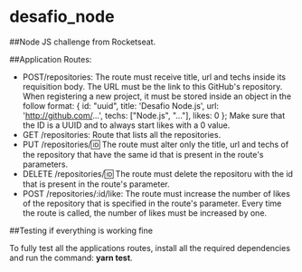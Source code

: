 # desafio_node

##Node JS challenge from Rocketseat.

##Application Routes:

- POST/repositories: The route must receive title, url and techs inside its requisition body. The URL must be the link to this GitHub's repository. 
When registering a new project, it must be stored inside an object in the follow format: { id: "uuid", title: 'Desafio Node.js', url: 'http://github.com/...',
techs: ["Node.js", "..."], likes: 0 }; Make sure that the ID is a UUID and to always start likes with a 0 value. 
- GET /repositories: Route that lists all the repositories.
- PUT /repositories/:id: The route must alter only the title, url and techs of the repository that have the same id that is present in the route's parameters. 
- DELETE /repositories/:id: The route must delete the repositoru with the id that is present in the route's parameter. 
- POST /repositories/:id/like: The route must increase the number of likes of the repository that is specified in the route's parameter. 
Every time the route is called, the number of likes must be increased by one. 

##Testing if everything is working fine

To fully test all the applications routes, install all the required dependencies and run the command: **yarn test**. 
